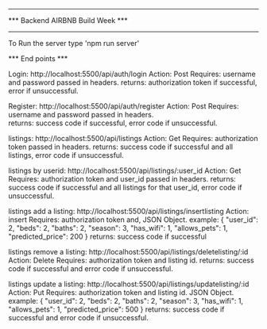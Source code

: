 *********************************
*** Backend AIRBNB Build Week ***
*********************************

To Run the server type 'npm run server'

*** End points ***

Login: http://localhost:5500/api/auth/login 
Action: Post
Requires: username and password passed in headers.
returns: authorization token if successful, error if unsuccessful.  


Register: http://localhost:5500/api/auth/register 
Action: Post
Requires: username and password passed in headers.  
returns: success code if successful, error code if unsuccessful.

listings: http://localhost:5500/api/listings
Action: Get
Requires: authorization token passed in headers.
returns: success code if successful and all listings, error code if unsuccessful.

listings by userid: http://localhost:5500/api/listings/:user_id
Action: Get
Requires: authorization token and user_id passed in headers.
returns: success code if successful and all listings for that user_id, error code if unsuccessful.

listings add a listing: http://localhost:5500/api/listings/insertlisting
Action: insert
Requires: authorization token and, JSON Object. 
example:
{
    "user_id": 2,
    "beds": 2,
    "baths": 2,
    "season": 3,
    "has_wifi": 1,
    "allows_pets": 1,
    "predicted_price": 200
}
returns: success code if successful

listings remove a listing: http://localhost:5500/api/listings/deletelisting/:id
Action: Delete
Requires: authorization token and listing id.
returns: success code if successful and error code if unsuccessful.

listings update a listing: http://localhost:5500/api/listings/updatelisting/:id
Action: Put
Requires: authorization token and listing id. JSON Object. 
example:
{
    "user_id": 2,
    "beds": 2,
    "baths": 2,
    "season": 3,
    "has_wifi": 1,
    "allows_pets": 1,
    "predicted_price": 500
}
returns: success code if successful and error code if unsuccessful.